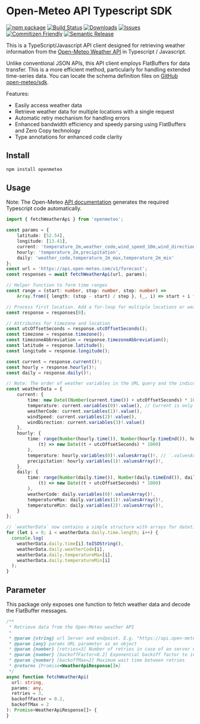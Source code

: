 # Open-Meteo API Typescript SDK

[![npm package][npm-img]][npm-url]
[![Build Status][build-img]][build-url]
[![Downloads][downloads-img]][downloads-url]
[![Issues][issues-img]][issues-url]
[![Commitizen Friendly][commitizen-img]][commitizen-url]
[![Semantic Release][semantic-release-img]][semantic-release-url]

This is a TypeScript/Javascript API client designed for retrieving weather information from the [Open-Meteo Weather API](https://open-meteo.com) in Typescript / Javascript.

Unlike conventional JSON APIs, this API client employs FlatBuffers for data transfer. This is a more efficient method, particularly for handling extended time-series data. You can locate the schema definition files on [GitHub open-meteo/sdk](https://github.com/open-meteo/sdk).

Features:
- Easily access weather data
- Retrieve weather data for multiple locations with a single request
- Automatic retry mechanism for handling errors
- Enhanced bandwidth efficiency and speedy parsing using FlatBuffers and Zero Copy technology
- Type annotations for enhanced code clarity

## Install

```bash
npm install openmeteo
```

## Usage

Note: The Open-Meteo [API documentation](https://open-meteo.com/en/docs) generates the required Typescript code automatically.

```ts
import { fetchWeatherApi } from 'openmeteo';

const params = {
    latitude: [52.54],
    longitude: [13.41],
    current: 'temperature_2m,weather_code,wind_speed_10m,wind_direction_10m',
    hourly: 'temperature_2m,precipitation',
    daily: 'weather_code,temperature_2m_max,temperature_2m_min'
};
const url = 'https://api.open-meteo.com/v1/forecast';
const responses = await fetchWeatherApi(url, params);

// Helper function to form time ranges
const range = (start: number, stop: number, step: number) =>
	Array.from({ length: (stop - start) / step }, (_, i) => start + i * step);

// Process first location. Add a for-loop for multiple locations or weather models
const response = responses[0];

// Attributes for timezone and location
const utcOffsetSeconds = response.utcOffsetSeconds();
const timezone = response.timezone();
const timezoneAbbreviation = response.timezoneAbbreviation();
const latitude = response.latitude();
const longitude = response.longitude();

const current = response.current()!;
const hourly = response.hourly()!;
const daily = response.daily()!;

// Note: The order of weather variables in the URL query and the indices below need to match!
const weatherData = {
    current: {
        time: new Date((Number(current.time()) + utcOffsetSeconds) * 1000),
        temperature: current.variables(0)!.value(), // Current is only 1 value, therefore `.value()`
        weatherCode: current.variables(1)!.value(),
        windSpeed: current.variables(2)!.value(),
        windDirection: current.variables(3)!.value()
    },
    hourly: {
        time: range(Number(hourly.time()), Number(hourly.timeEnd()), hourly.interval()).map(
            (t) => new Date((t + utcOffsetSeconds) * 1000)
        ),
        temperature: hourly.variables(0)!.valuesArray()!, // `.valuesArray()` get an array of floats
        precipitation: hourly.variables(1)!.valuesArray()!,
    },
    daily: {
        time: range(Number(daily.time()), Number(daily.timeEnd()), daily.interval()).map(
            (t) => new Date((t + utcOffsetSeconds) * 1000)
        ),
        weatherCode: daily.variables(0)!.valuesArray()!,
        temperatureMax: daily.variables(1)!.valuesArray()!,
        temperatureMin: daily.variables(2)!.valuesArray()!,
    }
};

// `weatherData` now contains a simple structure with arrays for datetime and weather data
for (let i = 0; i < weatherData.daily.time.length; i++) {
  console.log(
    weatherData.daily.time[i].toISOString(), 
    weatherData.daily.weatherCode[i], 
    weatherData.daily.temperatureMax[i], 
    weatherData.daily.temperatureMin[i]
  );
}
```

## Parameter

This package only exposes one function to fetch weather data and decode the FlatBuffer messages.

```ts
/**
 * Retrieve data from the Open-Meteo weather API
 * 
 * @param {string} url Server and endpoint. E.g. "https://api.open-meteo.com/v1/forecast"
 * @param {any} params URL parameter as an object
 * @param {number} [retries=3] Number of retries in case of an server error
 * @param {number} [backoffFactor=0.2] Exponential backoff factor to increase wait time after each retry
 * @param {number} [backoffMax=2] Maximum wait time between retries
 * @returns {Promise<WeatherApiResponse[]>}
 */
async function fetchWeatherApi(
  url: string,
  params: any,
  retries = 3,
  backoffFactor = 0.2,
  backoffMax = 2
): Promise<WeatherApiResponse[]> {
}
```

[build-img]:https://github.com/open-meteo/typescript/actions/workflows/release.yml/badge.svg
[build-url]:https://github.com/open-meteo/typescript/actions/workflows/release.yml
[downloads-img]:https://img.shields.io/npm/dt/openmeteo
[downloads-url]:https://www.npmtrends.com/openmeteo
[npm-img]:https://img.shields.io/npm/v/openmeteo
[npm-url]:https://www.npmjs.com/package/openmeteo
[issues-img]:https://img.shields.io/github/issues/open-meteo/typescript
[issues-url]:https://github.com/open-meteo/typescript/issues
[semantic-release-img]:https://img.shields.io/badge/%20%20%F0%9F%93%A6%F0%9F%9A%80-semantic--release-e10079.svg
[semantic-release-url]:https://github.com/semantic-release/semantic-release
[commitizen-img]:https://img.shields.io/badge/commitizen-friendly-brightgreen.svg
[commitizen-url]:http://commitizen.github.io/cz-cli/
